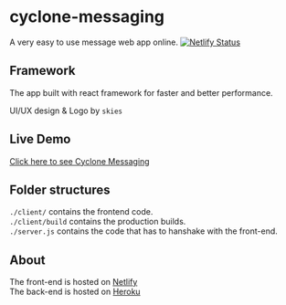 # cyclone-messaging
A very easy to use message web app online.
[![Netlify Status](https://api.netlify.com/api/v1/badges/20504812-d5e1-4347-bae6-5db78854e6b7/deploy-status)](https://app.netlify.com/sites/cyclone-messaging/deploys)

## Framework
The app built with react framework for faster and better performance.

UI/UX design & Logo by `skies`

## Live Demo
[Click here to see Cyclone Messaging](https://cyclone-messaging.netlify.app)

## Folder structures
`./client/` contains the frontend code. <br />
`./client/build` contains the production builds. <br />
`./server.js` contains the code that has to hanshake with the front-end.

## About

The front-end is hosted on [Netlify](https://www.netlify.com) <br />
The back-end is hosted on [Heroku](https://www.heroku.com)
